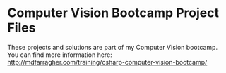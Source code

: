 # Computer Vision Bootcamp Project Files
These projects and solutions are part of my Computer Vision bootcamp. You can find more information here: 
http://mdfarragher.com/training/csharp-computer-vision-bootcamp/
